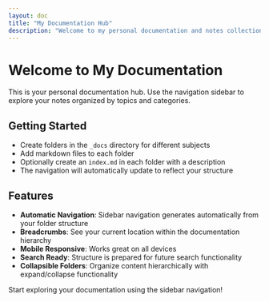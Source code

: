 ```yaml
---
layout: doc
title: "My Documentation Hub"
description: "Welcome to my personal documentation and notes collection"
---
```


# Welcome to My Documentation

This is your personal documentation hub. Use the navigation sidebar to explore your notes organized by topics and categories.

## Getting Started

- Create folders in the `_docs` directory for different subjects
- Add markdown files to each folder
- Optionally create an `index.md` in each folder with a description
- The navigation will automatically update to reflect your structure

## Features

- **Automatic Navigation**: Sidebar navigation generates automatically from your folder structure
- **Breadcrumbs**: See your current location within the documentation hierarchy  
- **Mobile Responsive**: Works great on all devices
- **Search Ready**: Structure is prepared for future search functionality
- **Collapsible Folders**: Organize content hierarchically with expand/collapse functionality

Start exploring your documentation using the sidebar navigation!

